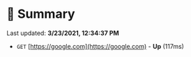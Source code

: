 # 📖 Summary
Last updated: **3/23/2021, 12:34:37 PM**

- `GET` [https://google.com](https://google.com) - **Up** (117ms)
